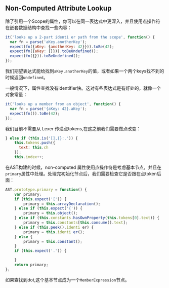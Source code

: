 ## Non-Computed Attribute Lookup
除了引用一个Scope的属性，你可以在同一表达式中更深入，并且使用点操作符在嵌套数据结构中查找一些内容：
```js
it('looks up a 2-part identi er path from the scope', function() {
  var fn = parse('aKey.anotherKey');
  expect(fn({aKey: {anotherKey: 42}})).toBe(42);
  expect(fn({aKey: {}})).toBeUndefined();
  expect(fn({})).toBeUndefined();
});
```
我们期望表达式能给找到`aKey.anotherKey`的值，或者如果一个两个keys找不到的时候返回`undefined`。

一般情况下，属性查找没有identifier快。这对有些表达式是有好处的，就像一个对象常量：
```js
it('looks up a member from an object', function() {
  var fn = parse('{aKey: 42}.aKey');
  expect(fn()).toBe(42);
});
```
我们目前不需要从 Lexer 传递点tokens,在这之前我们需要做点改变：
```js
} else if (this.is('[],{}:.')) {
    this.tokens.push({
      text: this.ch
    });
    this.index++;
```
在AST构建的时候，non-computed 属性使用点操作符是考虑基本节点，并且在`primary`属性中处理。处理完初始化节点后，我们需要检查它是否跟在点token后面：
```js
AST.prototype.primary = function() {
    var primary;
    if (this.expect('[')) {
        primary = this.arrayDeclaration();
    } else if (this.expect('{')) {
        primary = this.object();
    } else if (this.constants.hasOwnProperty(this.tokens[0].text)) {
        primary = this.constants[this.consume().text];
    } else if (this.peek().identi er) {
        primary = this.identi er();
    } else {
        primary = this.constant();
    }
    if (this.expect('.')) {

    }
    return primary;
};
```
如果查找到dot,这个基本节点成为一个`MemberExpression`节点。